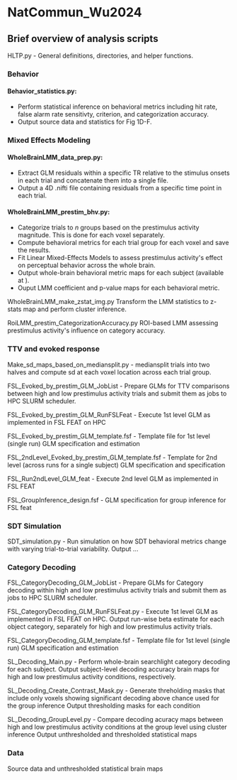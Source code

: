 # NatCommun_Wu2024

## Brief overview of analysis scripts

HLTP.py - General definitions, directories, and helper functions.

### Behavior
#### Behavior_statistics.py:
- Perform statistical inference on behavioral metrics including hit rate, false alarm rate sensitivty, criterion, and categorization accuracy.
- Output source data and statistics for Fig 1D-F.  

### Mixed Effects Modeling
#### WholeBrainLMM_data_prep.py:
- Extract GLM residuals within a specific TR relative to the stimulus onsets in each trial and concatenate them into a single file.
- Output a 4D .nifti file containing residuals from a specific time point in each trial.   

#### WholeBrainLMM_prestim_bhv.py:
- Categorize trials to _n_ groups based on the prestimulus activity magnitude. This is done for each voxel separately.
- Compute behavioral metrics for each trial group for each voxel and save the results.   
- Fit Linear Mixed-Effects Models to assess prestimulus activity's effect on perceptual behavior across the whole brain.
- Output whole-brain behavioral metric maps for each subject (available at ).
- Ouput LMM coefficient and p-value maps for each behavioral metric. 

WholeBrainLMM_make_zstat_img.py             Transform the LMM statistics to z-stats map and perform cluster inference.

RoiLMM_prestim_CategorizationAccuracy.py    ROI-based LMM assessing prestimulus activity's influence on category accuracy.

### TTV and evoked response
Make_sd_maps_based_on_mediansplit.py -      mediansplit trials into two halves and compute sd at each voxel location across each trial group.   

FSL_Evoked_by_prestim_GLM_JobList -         Prepare GLMs for TTV comparisons between high and low prestimulus activity trials and submit them as jobs to HPC SLURM scheduler. 

FSL_Evoked_by_prestim_GLM_RunFSLFeat -      Execute 1st level GLM as implemented in FSL FEAT on HPC

FSL_Evoked_by_prestim_GLM_template.fsf -    Template file for 1st level (single run) GLM specification and estimation

FSL_2ndLevel_Evoked_by_prestim_GLM_template.fsf - Template for 2nd level (across runs for a single subject) GLM specification and specification

FSL_Run2ndLevel_GLM_feat -                  Execute 2nd level GLM as implemented in FSL FEAT 

FSL_GroupInference_design.fsf -             GLM specification for group inference for FSL feat

### SDT Simulation
SDT_simulation.py -                         Run simulation on how SDT behavioral metrics change with varying trial-to-trial variability.
                                            Output ...

### Category Decoding
FSL_CategoryDecoding_GLM_JobList -          Prepare GLMs for Category decoding within high and low prestimulus activity trials and submit them as jobs to HPC SLURM scheduler. 
  
FSL_CategoryDecoding_GLM_RunFSLFeat.py -    Execute 1st level GLM as implemented in FSL FEAT on HPC.
                                            Output run-wise beta estimate for each object category, separately for high and low prestimulus activity trials.
  
FSL_CategoryDecoding_GLM_template.fsf -     Template file for 1st level (single run) GLM specification and estimation
  
SL_Decoding_Main.py -                       Perform whole-brain searchlight category decoding for each subject.
                                            Output subject-level decoding accuracy brain maps for high and low prestimulus activity conditions, respectively.    
  
SL_Decoding_Create_Contrast_Mask.py -       Generate threholding masks that include only voxels showing significant decoding above chance used for the group inference
                                            Output thresholding masks for each condition 

SL_Decoding_GroupLevel.py -                 Compare decoding acuracy maps between high and low prestimulus activity conditions at  the group level using cluster inference
                                            Output unthresholded and thresholded statistical maps 


### Data
Source data and unthresholded statistical brain maps 
